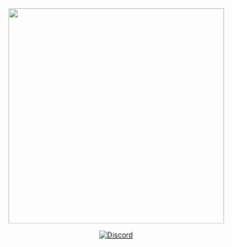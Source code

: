 <div dir="auto" align="center">
<animated-image data-catalyst="" style="vertical-align: middle;"><a target="_blank" rel="noopener noreferrer nofollow" href="https://www.youtube.com/channel/UCC2rXdTt75WLHugcUPqgQzA" data-target="animated-image.originalLink"><img src="https://raw.githubusercontent.com/TheKingOfCampers/TheKingOfCampers/main/TheKingOfCampers.gif" style="max-width: 100%; display: inline-block;" data-target="animated-image.originalImage" height="425" align="middle"></a>
  
  
  
  
  <a href="https://disboard.org/fr/server/1042184752674918520" rel="nofollow"><img src="https://camo.githubusercontent.com/7d19b4499a58d24d7249c24a2c67d3b449fc727db676cc651733355f63923ada/68747470733a2f2f696d672e736869656c64732e696f2f7374617469632f76313f6c6f676f3d646973636f7264266c6162656c3d266d6573736167653d446973636f726426636f6c6f723d333633393366267374796c653d666c61742d737175617265" alt="Discord" data-canonical-src="https://img.shields.io/static/v1?logo=discord&amp;label=&amp;message=Discord&amp;color=36393f&amp;style=flat-square" style="max-width: 100%;"></a>


<!--
**TheKingOfCampers/TheKingOfCampers** is a ✨ _special_ ✨ repository because its `README.md` (this file) appears on your GitHub profile.

Here are some ideas to get you started:

- 🔭 I’m currently working on ...
- 🌱 I’m currently learning ...
- 👯 I’m looking to collaborate on ...
- 🤔 I’m looking for help with ...
- 💬 Ask me about ...
- 📫 How to reach me: ...
- 😄 Pronouns: ...
- ⚡ Fun fact: ...
-->
